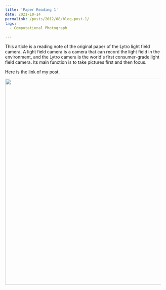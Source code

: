 ```yaml
---
title: 'Paper Reading 1'
date: 2021-10-14
permalink: /posts/2012/08/blog-post-1/
tags:
  - Computational Photograph

---
```


This article is a reading note of the original paper of the Lytro light field camera.
A light field camera is a camera that can record the light field in the environment, and the Lytro camera is the world's first consumer-grade light field camera. Its main function is to take pictures first and then focus.

Here is the [link](https://zhuanlan.zhihu.com/p/421402880) of my post.

<img align="center"  width="666px" src="https://pic4.zhimg.com/v2-acc2e137786878f86b3ddd75c832af3f_1440w.jpg" />